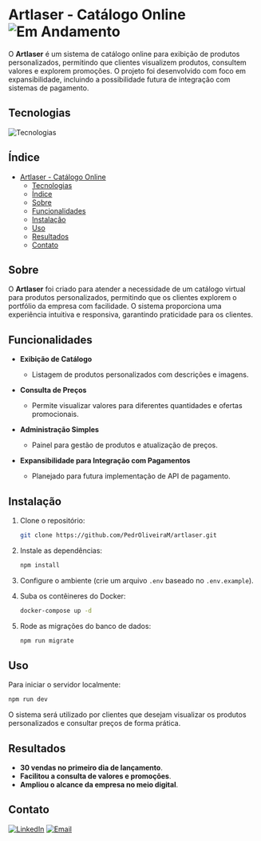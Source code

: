 # Artlaser - Catálogo Online ![Em Andamento](https://img.shields.io/badge/status-finalizado-green)

O **Artlaser** é um sistema de catálogo online para exibição de produtos personalizados, permitindo que clientes visualizem produtos, consultem valores e explorem promoções. O projeto foi desenvolvido com foco em expansibilidade, incluindo a possibilidade futura de integração com sistemas de pagamento.

## Tecnologias
![Tecnologias](https://skillicons.dev/icons?i=typescript,nextjs,docker,postgres,react,nodejs,tailwind)

## Índice

- [Artlaser - Catálogo Online](#artlaser---catálogo-online-)
  - [Tecnologias](#tecnologias)
  - [Índice](#índice)
  - [Sobre](#sobre)
  - [Funcionalidades](#funcionalidades)
  - [Instalação](#instalação)
  - [Uso](#uso)
  - [Resultados](#resultados)
  - [Contato](#contato)

## Sobre
O **Artlaser** foi criado para atender a necessidade de um catálogo virtual para produtos personalizados, permitindo que os clientes explorem o portfólio da empresa com facilidade. O sistema proporciona uma experiência intuitiva e responsiva, garantindo praticidade para os clientes.

## Funcionalidades

- **Exibição de Catálogo**
  - Listagem de produtos personalizados com descrições e imagens.

- **Consulta de Preços**
  - Permite visualizar valores para diferentes quantidades e ofertas promocionais.

- **Administração Simples**
  - Painel para gestão de produtos e atualização de preços.

- **Expansibilidade para Integração com Pagamentos**
  - Planejado para futura implementação de API de pagamento.

## Instalação

1. Clone o repositório:
   ```sh
   git clone https://github.com/PedrOliveiraM/artlaser.git
   ```

2. Instale as dependências:
   ```sh
   npm install
   ```

3. Configure o ambiente (crie um arquivo `.env` baseado no `.env.example`).

4. Suba os contêineres do Docker:
   ```sh
   docker-compose up -d
   ```

5. Rode as migrações do banco de dados:
   ```sh
   npm run migrate
   ```

## Uso

Para iniciar o servidor localmente:
```sh
npm run dev
```

O sistema será utilizado por clientes que desejam visualizar os produtos personalizados e consultar preços de forma prática.

## Resultados

- **30 vendas no primeiro dia de lançamento**.
- **Facilitou a consulta de valores e promoções**.
- **Ampliou o alcance da empresa no meio digital**.

## Contato

[![LinkedIn](https://img.shields.io/badge/LinkedIn-%230077B5.svg?&style=for-the-badge&logo=linkedin&logoColor=white)](https://www.linkedin.com/in/pedro-oliveira-m/)
[![Email](https://img.shields.io/badge/Email-D14836?style=for-the-badge&logo=gmail&logoColor=white)](mailto:pedro.oliveira@monteirodev.com)

